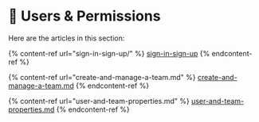 # 🔐 Users & Permissions

Here are the articles in this section:

{% content-ref url="sign-in-sign-up/" %}
[sign-in-sign-up](sign-in-sign-up/)
{% endcontent-ref %}

{% content-ref url="create-and-manage-a-team.md" %}
[create-and-manage-a-team.md](create-and-manage-a-team.md)
{% endcontent-ref %}

{% content-ref url="user-and-team-properties.md" %}
[user-and-team-properties.md](user-and-team-properties.md)
{% endcontent-ref %}
